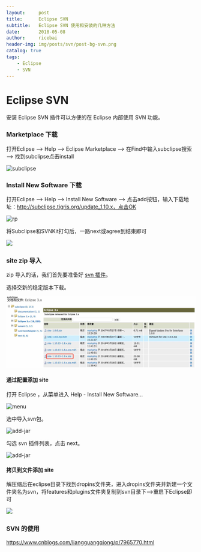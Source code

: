 ```yaml
---
layout:     post
title:      Eclipse SVN
subtitle:   Eclipse SVN 使用和安装的几种方法
date:       2018-05-08
author:     ricebai
header-img: img/posts/svn/post-bg-svn.png
catalog: true
tags:
    - Eclipse
    - SVN
---
```


# Eclipse SVN




安装 Eclipse SVN 插件可以方便的在 Eclipse 内部使用 SVN 功能。

### Marketplace 下载

打开Eclipse --> Help --> Eclipse Marketplace --> 在Find中输入subclipse搜索 --> 找到subclipse点击install

![subclipse](http://img.blog.csdn.net/20150102214602244?watermark/2/text/aHR0cDovL2Jsb2cuY3Nkbi5uZXQvdjEyMzQxMTczOQ==/font/5a6L5L2T/fontsize/400/fill/I0JBQkFCMA==/dissolve/70/gravity/Center)


### Install New Software 下载

打开Eclipse --> Help --> Install New Software --> 点击add按钮，输入下载地址：http://subclipse.tigris.org/update_1.10.x，点击OK

![rp](http://img.blog.csdn.net/20150102215010737?watermark/2/text/aHR0cDovL2Jsb2cuY3Nkbi5uZXQvdjEyMzQxMTczOQ==/font/5a6L5L2T/fontsize/400/fill/I0JBQkFCMA==/dissolve/70/gravity/Center)

将Subclipse和SVNKit打勾后，一路next或agree到结束即可

![](http://img.blog.csdn.net/20150102215204461?watermark/2/text/aHR0cDovL2Jsb2cuY3Nkbi5uZXQvdjEyMzQxMTczOQ==/font/5a6L5L2T/fontsize/400/fill/I0JBQkFCMA==/dissolve/70/gravity/Center)

### site zip 导入

zip 导入的话，我们首先要准备好 [svn 插件](http://subclipse.tigris.org/servlets/ProjectDocumentList?folderID=2240)。

选择交新的稳定版本下载。

![svn-site-zip.jpg](../img/posts/svn/svn-site-zip.jpg)

#### 通过配置添加 site

打开 Eclipse ，从菜单进入 Help - Install New Software...

![menu](https://ricebai.github.io/img/posts/svn/svn-eps-menu.jpg)

选中导入svn包。

![add-jar](https://ricebai.github.io/img/posts/svn/svn-eps-addjar.jpg)

勾选 svn 插件列表，点击 next。

![add-jar](https://ricebai.github.io/img/posts/svn/svn-eps-addjar2.jpg)

#### 拷贝到文件添加 site

解压缩后在eclipse目录下找到dropins文件夹，进入dropins文件夹并新建一个文件夹名为svn，将features和plugins文件夹复制到svn目录下-->重启下Eclipse即可

![](http://img.blog.csdn.net/20151014092037626?watermark/2/text/aHR0cDovL2Jsb2cuY3Nkbi5uZXQv/font/5a6L5L2T/fontsize/400/fill/I0JBQkFCMA==/dissolve/70/gravity/Center)


### SVN 的使用

https://www.cnblogs.com/liangguangqiong/p/7965770.html
